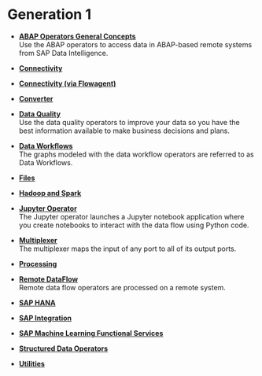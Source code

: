 <!-- loio30ba378f172247668de323a9b2935967 -->

# Generation 1

-   **[ABAP Operators General Concepts](abap-operators-general-concepts-bde149c.md "Use the ABAP operators to access data in ABAP-based remote systems from SAP Data
			Intelligence.")**  
Use the ABAP operators to access data in ABAP-based remote systems from SAP Data Intelligence.
-   **[Connectivity](connectivity-b12fb5d.md "")**  

-   **[Connectivity \(via Flowagent\)](connectivity-via-flowagent-4055624.md "")**  

-   **[Converter](converter-8f8ede5.md "")**  

-   **[Data Quality](data-quality-7cd1631.md "Use the data quality operators to improve your data so you have the best information
		available to make business decisions and plans.")**  
Use the data quality operators to improve your data so you have the best information available to make business decisions and plans.
-   **[Data Workflows](data-workflows-0cb7140.md "The graphs modeled with the data workflow operators are referred to as Data
		Workflows.")**  
The graphs modeled with the data workflow operators are referred to as Data Workflows.
-   **[Files](files-00ddc0a.md "")**  

-   **[Hadoop and Spark](hadoop-and-spark-cc1a434.md "")**  

-   **[Jupyter Operator](jupyter-operator-99f2fc3.md "The Jupyter operator launches a Jupyter notebook application where you create notebooks to interact with the data flow using Python code. ")**  
The Jupyter operator launches a Jupyter notebook application where you create notebooks to interact with the data flow using Python code.
-   **[Multiplexer](multiplexer-84c572a.md "The multiplexer maps the input of any port to all of its output ports. ")**  
The multiplexer maps the input of any port to all of its output ports.
-   **[Processing](processing-9aed46e.md "")**  

-   **[Remote DataFlow](remote-dataflow-c575538.md "Remote data flow operators are processed on a remote system.")**  
Remote data flow operators are processed on a remote system.
-   **[SAP HANA](sap-hana-76ccc16.md "")**  

-   **[SAP Integration](sap-integration-12600c5.md "")**  

-   **[SAP Machine Learning Functional Services](sap-machine-learning-functional-services-357beb4.md "")**  

-   **[Structured Data Operators](structured-data-operators-81485f2.md "")**  

-   **[Utilities](utilities-7beeaa8.md "")**  


